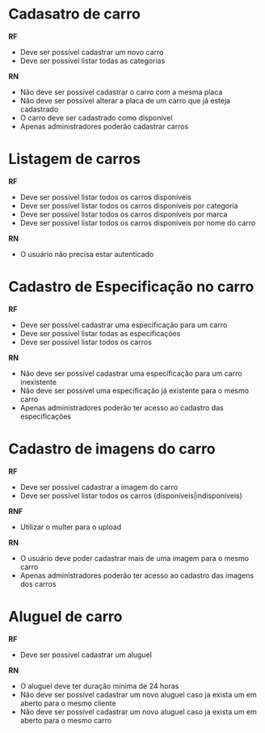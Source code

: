 # Cadasatro de carro

**RF**
- Deve ser possível cadastrar um novo carro
- Deve ser possível listar todas as categorias

**RN**
- Não deve ser possível cadastrar o carro com a mesma placa
- Não deve ser possível alterar a placa de um carro que já esteja cadastrado
- O carro deve ser cadastrado como disponível
- Apenas administradores poderão cadastrar carros

# Listagem de carros

**RF**
- Deve ser possível listar todos os carros disponíveis
- Deve ser possível listar todos os carros disponíveis por categoria
- Deve ser possível listar todos os carros disponíveis por marca
- Deve ser possível listar todos os carros disponíveis por nome do carro

**RN**
- O usuário não precisa estar autenticado


# Cadastro de Especificação no carro

**RF**
- Deve ser possível cadastrar uma especificação para um carro
- Deve ser possível listar todas as especificações
- Deve ser possível listar todos os carros

**RN**
- Não deve ser possível cadastrar uma especificação para um carro inexistente
- Não deve ser possível uma especificação já existente para o mesmo carro
- Apenas administradores poderão ter acesso ao cadastro das especificações

# Cadastro de imagens do carro

**RF**
- Deve ser possível cadastrar a imagem do carro
- Deve ser possível listar todos os carros (disponíveis|indisponíveis)

**RNF**
- Utilizar o multer para o upload

**RN**
- O usuário deve poder cadastrar mais de uma imagem para o mesmo carro
- Apenas administradores poderão ter acesso ao cadastro das imagens dos carros

# Aluguel de carro

**RF**
- Deve ser possível cadastrar um aluguel

**RN**
- O aluguel deve ter duração mínima de 24 horas
- Não deve ser possível cadastrar um novo aluguel caso ja exista um em aberto para o mesmo cliente
- Não deve ser possível cadastrar um novo aluguel caso ja exista um em aberto para o mesmo carro